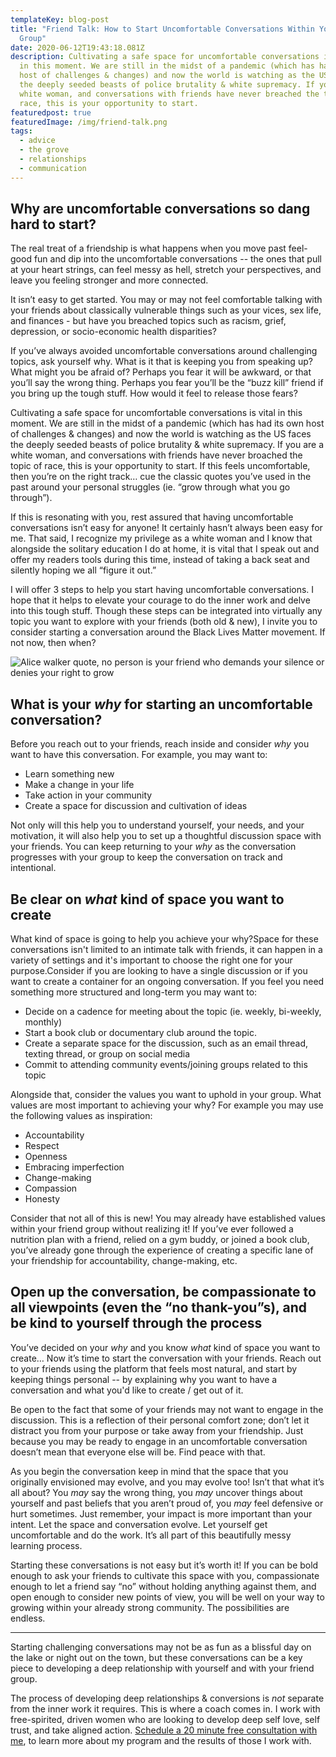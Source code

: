 ```yaml
---
templateKey: blog-post
title: "Friend Talk: How to Start Uncomfortable Conversations Within Your Friend
  Group"
date: 2020-06-12T19:43:18.081Z
description: Cultivating a safe space for uncomfortable conversations is vital
  in this moment. We are still in the midst of a pandemic (which has had its own
  host of challenges & changes) and now the world is watching as the US faces
  the deeply seeded beasts of police brutality & white supremacy. If you are a
  white woman, and conversations with friends have never breached the topic of
  race, this is your opportunity to start.
featuredpost: true
featuredImage: /img/friend-talk.png
tags:
  - advice
  - the grove
  - relationships
  - communication
---
```

## Why are uncomfortable conversations so dang hard to start?

The real treat of a friendship is what happens when you move past feel-good fun and dip into the uncomfortable conversations -- the ones that pull at your heart strings, can feel messy as hell, stretch your perspectives, and leave you feeling stronger and more connected.

It isn’t easy to get started. You may or may not feel comfortable talking with your friends about classically vulnerable things such as your vices, sex life, and finances - but have you breached topics such as racism, grief, depression, or socio-economic health disparities?

If you’ve always avoided uncomfortable conversations around challenging topics, ask yourself why. What is it that is keeping you from speaking up? What might you be afraid of? Perhaps you fear it will be awkward, or that you’ll say the wrong thing. Perhaps you fear you’ll be the “buzz kill” friend if you bring up the tough stuff. How would it feel to release those fears?

Cultivating a safe space for uncomfortable conversations is vital in this moment. We are still in the midst of a pandemic (which has had its own host of challenges & changes) and now the world is watching as the US faces the deeply seeded beasts of police brutality & white supremacy. If you are a white woman, and conversations with friends have never broached the topic of race, this is your opportunity to start. If this feels uncomfortable, then you’re on the right track… cue the classic quotes you’ve used in the past around your personal struggles (ie. “grow through what you go through”).

If this is resonating with you, rest assured that having uncomfortable conversations isn’t easy for anyone! It certainly hasn’t always been easy for me. That said, I recognize my privilege as a white woman and I know that alongside the solitary education I do at home, it is vital that I speak out and offer my readers tools during this time, instead of taking a back seat and silently hoping we all “figure it out.”

I will offer 3 steps to help you start having uncomfortable conversations. I hope that it helps to elevate your courage to do the inner work and delve into this tough stuff. Though these steps can be integrated into virtually any topic you want to explore with your friends (both old & new), I invite you to consider starting a conversation around the Black Lives Matter movement. If not now, then when?

![Alice walker quote, no person is your friend who demands your silence or denies your right to grow](/img/alice-walker-friend-talk.jpeg "Alice Walker quote - uncomfortable conversations with friends")

## What is your *why* for starting an uncomfortable conversation?

Before you reach out to your friends, reach inside and consider *why* you want to have this conversation. For example, you may want to:

* Learn something new
* Make a change in your life
* Take action in your community
* Create a space for discussion and cultivation of ideas

Not only will this help you to understand yourself, your needs, and your motivation, it will also help you to set up a thoughtful discussion space with your friends. You can keep returning to your *why* as the conversation progresses with your group to keep the conversation on track and intentional.

## Be clear on *what* kind of space you want to create

What kind of space is going to help you achieve your why?Space for these conversations isn't limited to an intimate talk with friends, it can happen in a variety of settings and it's important to choose the right one for your purpose.Consider if you are looking to have a single discussion or if you want to create a container for an ongoing conversation. If you feel you need something more structured and long-term you may want to:

* Decide on a cadence for meeting about the topic (ie. weekly, bi-weekly, monthly)
* Start a book club or documentary club around the topic.
* Create a separate space for the discussion, such as an email thread, texting thread, or group on social media
* Commit to attending community events/joining groups related to this topic

Alongside that, consider the values you want to uphold in your group. What values are most important to achieving your why? For example you may use the following values as inspiration:

* Accountability
* Respect
* Openness
* Embracing imperfection
* Change-making
* Compassion
* Honesty

Consider that not all of this is new! You may already have established values within your friend group without realizing it! If you’ve ever followed a nutrition plan with a friend, relied on a gym buddy, or joined a book club, you’ve already gone through the experience of creating a specific lane of your friendship for accountability, change-making, etc.

## Open up the conversation, be compassionate to all viewpoints (even the “no thank-you”s), and be kind to yourself through the process

You’ve decided on your *why* and you know *what* kind of space you want to create… Now it’s time to start the conversation with your friends. Reach out to your friends using the platform that feels most natural, and start by keeping things personal -- by explaining why you want to have a conversation and what you'd like to create / get out of it.

Be open to the fact that some of your friends may not want to engage in the discussion. This is a reflection of their personal comfort zone; don’t let it distract you from your purpose or take away from your friendship. Just because you may be ready to engage in an uncomfortable conversation doesn’t mean that everyone else will be. Find peace with that.

As you begin the conversation keep in mind that the space that you originally envisioned may evolve, and you may evolve too! Isn’t that what it’s all about? You *may* say the wrong thing, you *may* uncover things about yourself and past beliefs that you aren’t proud of, you *may* feel defensive or hurt sometimes. Just remember, your impact is more important than your intent. Let the space and conversation evolve. Let yourself get uncomfortable and do the work. It’s all part of this beautifully messy learning process.

Starting these conversations is not easy but it’s worth it! If you can be bold enough to ask your friends to cultivate this space with you, compassionate enough to let a friend say “no” without holding anything against them, and open enough to consider new points of view, you will be well on your way to growing within your already strong community. The possibilities are endless.

- - -

Starting challenging conversations may not be as fun as a blissful day on the lake or night out on the town, but these conversations can be a key piece to developing a deep relationship with yourself and with your friend group.

The process of developing deep relationships & conversions is *not* separate from the inner work it requires. This is where a coach comes in. I work with free-spirited, driven women who are looking to develop deep self love, self trust, and take aligned action. [Schedule a 20 minute free consultation with me](https://www.sheilaanne.com/book/), to learn more about my program and the results of those I work with.